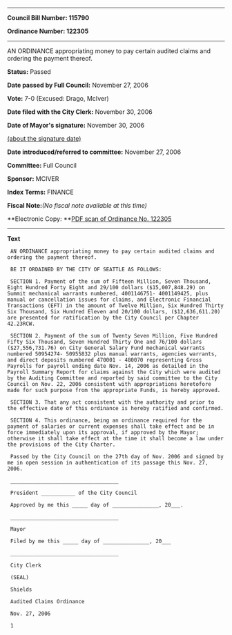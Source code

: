 

********

**Council Bill Number: 115790**
   
**Ordinance Number: 122305**
********

 AN ORDINANCE appropriating money to pay certain audited claims and ordering the payment thereof.

**Status:** Passed
   
**Date passed by Full Council:** November 27, 2006
   
**Vote:** 7-0 (Excused: Drago, McIver)
   
**Date filed with the City Clerk:** November 30, 2006
   
**Date of Mayor's signature:** November 30, 2006
   
[(about the signature date)](/~public/approvaldate.htm)
   
   
   
**Date introduced/referred to committee:** November 27, 2006
   
**Committee:** Full Council
   
**Sponsor:** MCIVER
   
   
**Index Terms:** FINANCE

**Fiscal Note:**_(No fiscal note available at this time)_

**Electronic Copy: **[PDF scan of Ordinance No. 122305](/~archives/Ordinances/Ord_122305.pdf)

********

**Text**
   
```
 AN ORDINANCE appropriating money to pay certain audited claims and ordering the payment thereof.

 BE IT ORDAINED BY THE CITY OF SEATTLE AS FOLLOWS:

 SECTION 1. Payment of the sum of Fifteen Million, Seven Thousand, Eight Hundred Forty Eight and 29/100 dollars ($15,007,848.29) on Summit mechanical warrants numbered, 4001146751- 4001149425, plus manual or cancellation issues for claims, and Electronic Financial Transactions (EFT) in the amount of Twelve Million, Six Hundred Thirty Six Thousand, Six Hundred Eleven and 20/100 dollars, ($12,636,611.20) are presented for ratification by the City Council per Chapter 42.23RCW.

 SECTION 2. Payment of the sum of Twenty Seven Million, Five Hundred Fifty Six Thousand, Seven Hundred Thirty One and 76/100 dollars ($27,556,731.76) on City General Salary Fund mechanical warrants numbered 50954274- 50955832 plus manual warrants, agencies warrants, and direct deposits numbered 470001 - 480070 representing Gross Payrolls for payroll ending date Nov. 14, 2006 as detailed in the Payroll Summary Report for claims against the City which were audited by the Auditing Committee and reported by said committee to the City Council on Nov. 22, 2006 consistent with appropriations heretofore made for such purpose from the appropriate Funds, is hereby approved.

 SECTION 3. That any act consistent with the authority and prior to the effective date of this ordinance is hereby ratified and confirmed.

 SECTION 4. This ordinance, being an ordinance required for the payment of salaries or current expenses shall take effect and be in force immediately upon its approval, if approved by the Mayor; otherwise it shall take effect at the time it shall become a law under the provisions of the City Charter.

 Passed by the City Council on the 27th day of Nov. 2006 and signed by me in open session in authentication of its passage this Nov. 27, 2006.

 ___________________________________

 President ___________ of the City Council

 Approved by me this _____ day of _______________, 20___.

 ___________________________________

 Mayor

 Filed by me this _____ day of _______________, 20___

 ___________________________________

 City Clerk

 (SEAL)

 Shields

 Audited Claims Ordinance

 Nov. 27, 2006

 1

```
